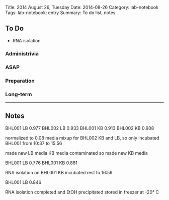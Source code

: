 Title: 2014 August 26, Tuesday
Date: 2014-08-26
Category: lab-notebook
Tags: lab-notebook: entry
Summary: To do list, notes

## To Do ##

- RNA isolation

### Administrivia ###

### ASAP ###

### Preparation ###

### Long-term ###


***

## Notes ##

BHL001 LB 0.977
BHL002 LB 0.933
BHL001 KB 0.913
BHL002 KB 0.908

normalized to 0.08
media mixup for BHL002 KB and LB, so only incubated BHL001 from 10:37 to 15:56

made new LB media
KB media contaminated so made new KB media

BHL001 LB 0.776
BHL001 KB 0.881

RNA isolation on BHL001 KB
incubated rest to 16:59

BHL001 LB 0.846

RNA isolation completed and EtOH precipitated
stored in freezer at -20&deg; C
